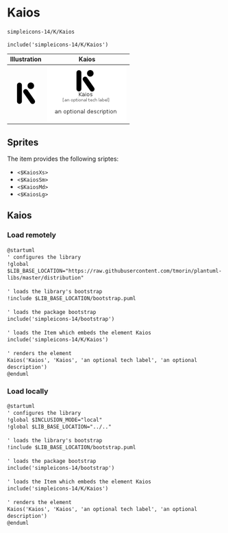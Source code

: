 # Kaios


```text
simpleicons-14/K/Kaios
```

```text
include('simpleicons-14/K/Kaios')
```



| Illustration | Kaios |
| :---: | :---: |
| ![illustration for Illustration](../../simpleicons-14/K/Kaios.png) | ![illustration for Kaios](../../simpleicons-14/K/Kaios.Local.png) |



## Sprites
The item provides the following sriptes:

- `<$KaiosXs>`
- `<$KaiosSm>`
- `<$KaiosMd>`
- `<$KaiosLg>`





## Kaios

### Load remotely
```plantuml
@startuml
' configures the library
!global $LIB_BASE_LOCATION="https://raw.githubusercontent.com/tmorin/plantuml-libs/master/distribution"

' loads the library's bootstrap
!include $LIB_BASE_LOCATION/bootstrap.puml

' loads the package bootstrap
include('simpleicons-14/bootstrap')

' loads the Item which embeds the element Kaios
include('simpleicons-14/K/Kaios')

' renders the element
Kaios('Kaios', 'Kaios', 'an optional tech label', 'an optional description')
@enduml
```

### Load locally
```plantuml
@startuml
' configures the library
!global $INCLUSION_MODE="local"
!global $LIB_BASE_LOCATION="../.."

' loads the library's bootstrap
!include $LIB_BASE_LOCATION/bootstrap.puml

' loads the package bootstrap
include('simpleicons-14/bootstrap')

' loads the Item which embeds the element Kaios
include('simpleicons-14/K/Kaios')

' renders the element
Kaios('Kaios', 'Kaios', 'an optional tech label', 'an optional description')
@enduml
```

